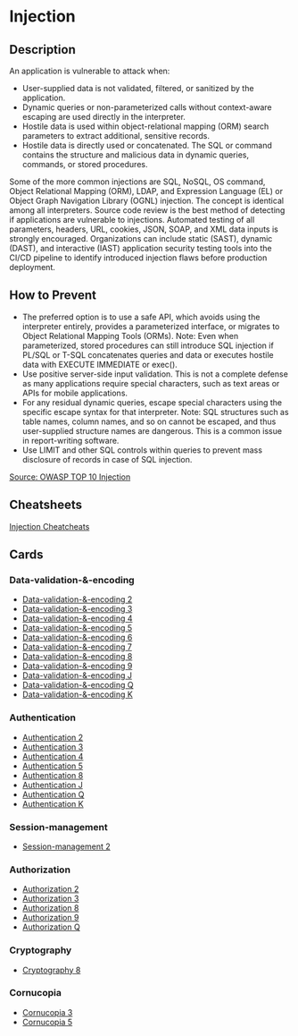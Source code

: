 # Injection
## Description
An application is vulnerable to attack when:

- User-supplied data is not validated, filtered, or sanitized by the application.
- Dynamic queries or non-parameterized calls without context-aware escaping are used directly in the interpreter.
- Hostile data is used within object-relational mapping (ORM) search parameters to extract additional, sensitive records.
- Hostile data is directly used or concatenated. The SQL or command contains the structure and malicious data in dynamic queries, commands, or stored procedures.

Some of the more common injections are SQL, NoSQL, OS command, Object Relational Mapping (ORM), LDAP, and Expression Language (EL) or Object Graph Navigation Library (OGNL) injection. The concept is identical among all interpreters. Source code review is the best method of detecting if applications are vulnerable to injections. Automated testing of all parameters, headers, URL, cookies, JSON, SOAP, and XML data inputs is strongly encouraged. Organizations can include static (SAST), dynamic (DAST), and interactive (IAST) application security testing tools into the CI/CD pipeline to identify introduced injection flaws before production deployment.

## How to Prevent
- The preferred option is to use a safe API, which avoids using the interpreter entirely, provides a parameterized interface, or migrates to Object Relational Mapping Tools (ORMs).
Note: Even when parameterized, stored procedures can still introduce SQL injection if PL/SQL or T-SQL concatenates queries and data or executes hostile data with EXECUTE IMMEDIATE or exec().
- Use positive server-side input validation. This is not a complete defense as many applications require special characters, such as text areas or APIs for mobile applications.
- For any residual dynamic queries, escape special characters using the specific escape syntax for that interpreter.
Note: SQL structures such as table names, column names, and so on cannot be escaped, and thus user-supplied structure names are dangerous. This is a common issue in report-writing software.
- Use LIMIT and other SQL controls within queries to prevent mass disclosure of records in case of SQL injection.

[Source: OWASP TOP 10 Injection](https://owasp.org/Top10/A03_2021-Injection/)

## Cheatsheets
[Injection Cheatcheats](https://cheatsheetseries.owasp.org/IndexTopTen.html#a032021-injection)

## Cards
### Data-validation-&-encoding
- [Data-validation-&-encoding 2](/data-validation-&-encoding/VE2)
- [Data-validation-&-encoding 3](/data-validation-&-encoding/VE3)
- [Data-validation-&-encoding 4](/data-validation-&-encoding/VE4)
- [Data-validation-&-encoding 5](/data-validation-&-encoding/VE5)
- [Data-validation-&-encoding 6](/data-validation-&-encoding/VE6)
- [Data-validation-&-encoding 7](/data-validation-&-encoding/VE7)
- [Data-validation-&-encoding 8](/data-validation-&-encoding/VE8)
- [Data-validation-&-encoding 9](/data-validation-&-encoding/VE9)
- [Data-validation-&-encoding J](/data-validation-&-encoding/VEJ)
- [Data-validation-&-encoding Q](/data-validation-&-encoding/VEQ)
- [Data-validation-&-encoding K](/data-validation-&-encoding/VEK)

### Authentication
- [Authentication 2](/authentication/AT2)
- [Authentication 3](/authentication/AT3)
- [Authentication 4](/authentication/AT4)
- [Authentication 5](/authentication/AT5)
- [Authentication 8](/authentication/AT8)
- [Authentication J](/authentication/ATJ)
- [Authentication Q](/authentication/ATQ)
- [Authentication K](/authentication/ATK)

### Session-management
- [Session-management 2](/session-management/SM2)

### Authorization
- [Authorization 2](/authorization/AZ2)
- [Authorization 3](/authorization/AZ3)
- [Authorization 8](/authorization/AZ8)
- [Authorization 9](/authorization/AZ9)
- [Authorization Q](/authorization/AZQ)

### Cryptography
- [Cryptography 8](/cryptography/CR8)

### Cornucopia
- [Cornucopia 3](/cornucopia/C3)
- [Cornucopia 5](/cornucopia/C5)
